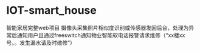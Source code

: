 # IOT-smart_house
智能家居完整web项目
摄像头采集照片相似度识别或传感器发回后台，处理为异常后通知用户且通过freeswitch通知物业智能软电话报警请求维修（“xx楼xx号。。发生漏水请及时维修”）

